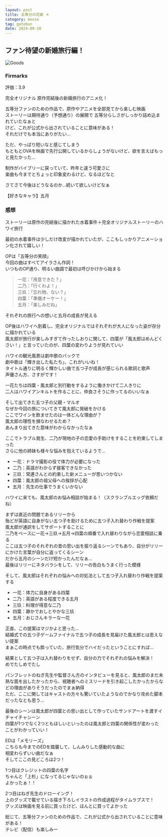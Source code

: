 ```yaml
---
layout: post
title: 五等分の花嫁 ＊
category: movie
tag: gotobun
date: 2024-09-20
---
```


## ファン待望の新婚旅行編！

![Goods]({{site.baseurl}}/pic/gotobun/ohana/ohana_goods.jpg)

### Firmarks

評価：3.9

完全オリジナル 原作完結後の新婚旅行のアニメ化！  

五等分ファンのための作品で、原作やアニメを全部見てから楽しむ映画  
ストーリーは期待通り（予想通り）の展開で
五等分らしさがしっかり詰め込まれていたなぁと  
けど、これが公式から出されていることに意味がある！  
それだけでも本当にありがたい…  

ただ、やっぱり短いなと感じてしまう  
もともとOVAを映画で先行公開しているからしょうがないけど、欲を言えばもっと見たかった…  

制作がバイブリーに戻っていて、昨年と違う可愛さに  
楽曲も今までとちょっと印象変わるけど、なるほどなと  

さてさて今後はどうなるのか…続いて欲しいけどなぁ

【好きなキャラ】五月

### 感想

ストーリーは原作の完結後に描かれた水着事件＋完全オリジナルストーリーのハワイ旅行  

最初の水着事件は少しだけ改変が描かれていたが、ここもしっかりアニメーション化されて嬉しい！  

OPは「五等分の笑顔」  
今回の曲はすべてアイラさん作詞！  
いつものOP通り、明るい曲調で最初は呼びかけから始まる  
  > 一花：「用意できた？」  
二乃：「行くわよ！」  
三玖：「忘れ物、ない？」  
四葉：「準備オーケー！」  
五月：「楽しみだね」  

それぞれの旅行への想いと五月の成長が見える  

OP後はハワイへ到着し、完全オリジナルではそれぞれが大人になった姿が存分に描かれている  
風太郎が旅行が楽しみすぎて作ったしおりに関して、四葉が「風太郎はめんどくさい！」と言っていたのが、四葉の変わりようが見れていい

ハワイの観光風景は劇中歌のバックで  
劇中歌は「輝き出した私たち」、これがいいね！  
タイトル通りに明るく輝かしい曲で五つ子が成長が感じられる歌詞と歌声  
声優さん方、さすがです！  

一花たちは四葉・風太郎と別行動をするように働きかけて二人きりに  
二人はハワイアンキルトを作ることに、仲良さそうに作ってるのいいなぁ

そして出てきた五つ子の父親・マルオ  
なぜか今回の旅についてきて風太郎に発破をかける  
ここでワインを飲ませたのは一体どんな理由が？  
風太郎の理性を損なわせるため？  
あんまり出てきた意味がわからなかったなぁ  

ここでトラブル発生、二乃が現地の子の恋愛の手助けをすることを約束してしまった  
さらに他の姉妹も様々な悩みを抱えているようで…  

- 一花：ドラマ撮影の役で体力が必要になった
- 二乃：英語がわからず接客できなかった
- 三玖：常連さんとの約束した新メニューが思いつかない
- 四葉：風太郎の祖父母への挨拶が心配
- 五月：先生の仕事でうまくいかない

ハワイに来ても、風太郎のお悩み相談が始まる！（スクランブルエッグ依頼だね）  

まずは直近の問題であるリリーから  
殆どが英語に自身がない五つ子を助けるために五つ子入れ替わり作戦を提案  
風太郎が通訳をしてサポートすることに  
二乃をベースに一花→三玖→五月→四葉の順番で入れ替わりながら恋愛相談に乗る  
ここは五つ子のそれぞれの昔の思い出を振り返るシーンでもあり、自分がリリーにかけた言葉が自分に返ってくるシーン  
だから五月のシーンだけ短かったんだなぁ…  
最後はリリーにネタバラシをして、リリーの告白もうまく行った模様  

そして、風太郎はそれぞれの悩みへの対処法として五つ子入れ替わり作戦を提案する  

- 一花：体力に自身がある四葉
- 二乃：英語がある程度できる五月
- 三玖：料理が得意な二乃
- 四葉：静かでおしとやかな三玖
- 五月：おじさんキラーな一花

正直、この提案はマジかよと思った…  
結婚式での五つ子ゲームファイナルで五つ子の成長を見届けた風太郎とは思えない提案  
まぁこの時点でも酔っていた、旅行気分でハイだったということにすれば…  

結果として五つ子は入れ替わりをせず、自分の力でそれぞれの悩みを解決！  
めでたしめでたし

パンフレットのねぎ先生や監督さん方のインタビューを見ると、風太郎のまだ未熟な面を出したかったから、視聴者へのミスリードを引き起こしたかったからなどの理由がありそうだったのでまぁ納得  
ただ、ここに関してはキャストの方々も驚いていたようなのでかなり攻めた脚本だったなとも思う…

最後のシーンは風太郎が四葉との思い出として作っていたサンドアートを渡すイチャイチャシーン  
四葉が1つでなく2つともほしいといったのは風太郎と四葉の関係性が変わったことがわかっていい！  

EDは「メモリーズ」  
こちらも今までのEDを踏襲して、しんみりした感動的な曲に  
相変わらずいい曲だなぁ  
そしてここの見どころは2つ！

1つ目はクレジットの四葉の名字  
ちゃんと「上杉」になってるじゃないのぉぉ  
よかったぁ！！

2つ目はねぎ先生のドローイング！  
上のグッズで載せている描き下ろしイラストの作成過程がタイムラプスで！  
グッズは映画を見る前に買ったけど、ほんとに買ってよかった  

総じて、五等分ファンのための作品で、これが公式から出されていることに意味がある！  
テレビ（配信）も楽しみー


<!-- まず前提にこの作品を連載当初から追い続け、様々なイベントやグッズに多くお金をかけるほど大好きです。だからこそ今回の映画にはがっかりしました。作品中所々にあった作画崩壊、これでいいでしょ？という意図が見え見えの脚本。1番は原作では5人それぞれに個性があり、五つ子という括りで見るのではなく1人1人の夢応援し、それぞれを1人の相手として関わっていた風太郎とは全くの別人のような発言を繰り返す風太郎のキャラに憤りすら感じました。おそらく原作者監修というのは文字だけでしていないと思います。脚本を書いた人物は原作を読んですらいないと思います。本当に残念です。この映画を見て最高だったと感想を述べている人はおそらく本当の意味で五等分の花嫁が好きとは言えないと思います。 -->